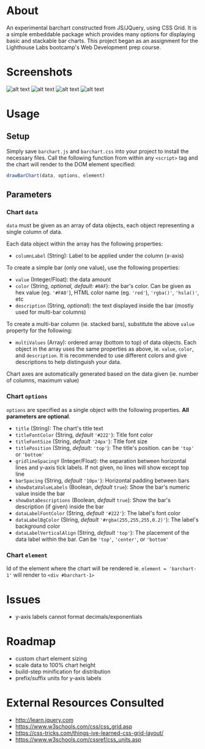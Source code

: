 # About
An experimental barchart constructed from JS/JQuery, using CSS Grid. It is a simple embeddable package which provides many options for displaying basic and stackable bar charts.
This project began as an assignment for the Lighthouse Labs bootcamp's Web Development prep course. 

# Screenshots
![alt text](./img/basic.png "Basic barchart")
![alt text](./img/colored.png "Colored barchart")
![alt text](./img/multi.png "Multi-bar barchart")
![alt text](./img/unlabelled.png "Unlabelled barchart")

# Usage
## Setup
Simply save `barchart.js` and `barchart.css` into your project to install the necessary files.
Call the following function from within any `<script>` tag and the chart will render to the DOM element specified:

```javascript
drawBarChart(data, options, element)
```

## Parameters
### Chart `data`
`data` must be given as an array of data objects, each object representing a single column of data. 

Each data object within the array has the following properties:
- `columnLabel` (String): Label to be applied under the column (x-axis)

To create a simple bar (only one value), use the following properties:
- `value` (Integer/Float): the data amount
- `color` (String, *optional, default:* `#0AF`): the bar's color. Can be given as hex value (eg. `'#FA0'`), HTML color name (eg. `'red'`), `'rgba()'`, `'hsla()'`, etc
- `description` (String, *optional*): the text displayed inside the bar (mostly used for multi-bar columns)

To create a multi-bar column (ie. stacked bars), substitute the above `value` property for the following:

- `multiValues` (Array): ordered array (bottom to top) of data objects. Each object in the array uses the same properties as above, ie. `value`, `color`, and `description`. It is recommended to use different colors and give descriptions to help distinguish your data.

Chart axes are automatically generated based on the data given (ie. number of columns, maximum value)


### Chart `options`
`options` are specified as a single object with the following properties. **All parameters are optional**.

- `title` (String): The chart's title text
- `titleFontColor` (String, *default* `'#222'`): Title font color
- `titleFontSize` (String, *default* `'24px'`): Title font size
- `titlePosition` (String, *default:* `'top'`): The title's position. can be `'top'` or `'bottom'`
- `gridlineSpacingY` (Integer/Float): the separation between horizontal lines and y-axis tick labels. If not given, no lines will show except top line
- `barSpacing` (String, *default* `'10px'`): Horizontal padding between bars
- `showDataValueLabels` (Boolean, *default* `true`): Show the bar's numeric value inside the bar
- `showDataDescriptions` (Boolean, *default* `true`): Show the bar's description (if given) inside the bar
- `dataLabelFontColor` (String, *default* `'#222'`): The label's font color
- `dataLabelBgColor` (String, *default* `'#rgba(255,255,255,0.2)'`): The label's background color
- `dataLabelVerticalAlign` (String, *default* `'top'`): The placement of the data label within the bar. Can be `'top'`, `'center'`, or `'bottom'`


### Chart `element`
Id of the element where the chart will be rendered
ie. `element = 'barchart-1'` will render to `<div #barchart-1>`

# Issues
- y-axis labels cannot format decimals/exponentials

# Roadmap
- custom chart element sizing
- scale data to 100% chart height
- build-step minification for distribution
- prefix/suffix units for y-axis labels

# External Resources Consulted
- http://learn.jquery.com
- https://www.w3schools.com/css/css_grid.asp
- https://css-tricks.com/things-ive-learned-css-grid-layout/
- https://www.w3schools.com/cssref/css_units.asp
